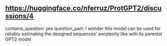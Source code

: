 ## https://huggingface.co/nferruz/ProtGPT2/discussions/4

contains_question: yes
question_part: I wonder this model can be used for reliably estimating the designed sequences' perplexity like with its parental GPT2 model